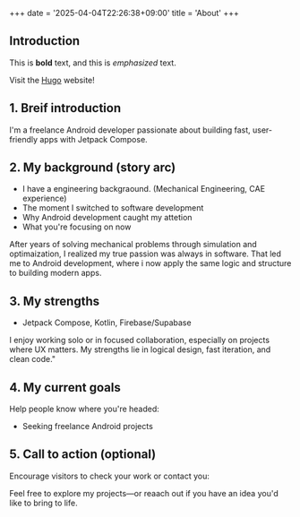 +++
date = '2025-04-04T22:26:38+09:00'
title = 'About'
+++
## Introduction

This is **bold** text, and this is *emphasized* text.

Visit the [Hugo](https://gohugo.io) website!

## 1. Breif introduction
I'm a freelance Android developer passionate about building fast, user-friendly apps with Jetpack Compose.

## 2. My background (story arc)
* I have a engineering backgraound. (Mechanical Engineering, CAE experience)
* The moment I switched to software development
* Why Android development caught my attetion
* What you're focusing on now

After years of solving mechanical problems through simulation and optimaization, I realized my true passion was always in software. That led me to Android development, where i now apply the same logic and structure to building modern apps.

## 3. My strengths
* Jetpack Compose, Kotlin, Firebase/Supabase

I enjoy working solo or in focused collaboration, especially on projects where UX matters. My strengths lie in logical design, fast iteration, and clean code."

## 4. My current goals
Help people know where you're headed:
* Seeking freelance Android projects

## 5. Call to action (optional)
Encourage visitors to check your work or contact you:

Feel free to explore my projects—or reaach out if you have an idea you'd like to bring to life.

